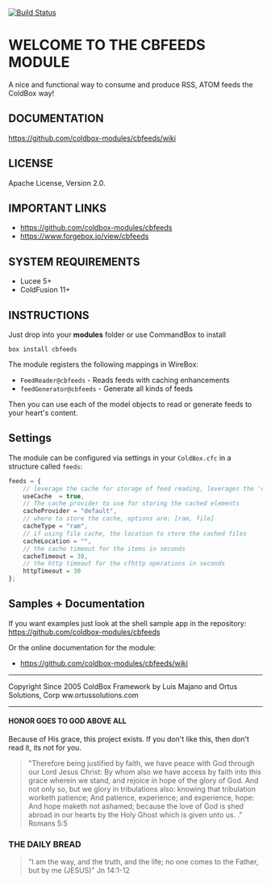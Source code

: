 [![Build Status](https://travis-ci.org/coldbox-modules/cbfeeds.svg?branch=development)](https://travis-ci.org/coldbox-modules/cbfeeds)

# WELCOME TO THE CBFEEDS MODULE

A nice and functional way to consume and produce RSS, ATOM feeds the ColdBox way!

## DOCUMENTATION

https://github.com/coldbox-modules/cbfeeds/wiki

## LICENSE

Apache License, Version 2.0.

## IMPORTANT LINKS

- https://github.com/coldbox-modules/cbfeeds
- https://www.forgebox.io/view/cbfeeds

## SYSTEM REQUIREMENTS

- Lucee 5+
- ColdFusion 11+

## INSTRUCTIONS

Just drop into your **modules** folder or use CommandBox to install

`box install cbfeeds`

The module registers the following mappings in WireBox:

* `FeedReader@cbfeeds` - Reads feeds with caching enhancements
* `feedGenerator@cbfeeds` - Generate all kinds of feeds

Then you can use each of the model objects to read or generate feeds to your heart's content.

## Settings

The module can be configured via settings in your `ColdBox.cfc` in a structure called `feeds`:

```js
feeds = {
    // leverage the cache for storage of feed reading, leverages the 'default' cache
    useCache  = true,
    // The cache provider to use for storing the cached elements
    cacheProvider = "default",
    // where to store the cache, options are: [ram, file]
    cacheType = "ram",
    // if using file cache, the location to store the cached files
    cacheLocation = "",
    // the cache timeout for the items in seconds
    cacheTimeout = 30,
    // the http timeout for the cfhttp operations in seconds
    httpTimeout = 30
};
```

## Samples + Documentation

If you want examples just look at the shell sample app in the repository:
https://github.com/coldbox-modules/cbfeeds

Or the online documentation for the module:

* https://github.com/coldbox-modules/cbfeeds/wiki


********************************************************************************
Copyright Since 2005 ColdBox Framework by Luis Majano and Ortus Solutions, Corp
ww.ortussolutions.com
********************************************************************************

#### HONOR GOES TO GOD ABOVE ALL

Because of His grace, this project exists. If you don't like this, then don't read it, its not for you.

>"Therefore being justified by faith, we have peace with God through our Lord Jesus Christ:
By whom also we have access by faith into this grace wherein we stand, and rejoice in hope of the glory of God.
And not only so, but we glory in tribulations also: knowing that tribulation worketh patience;
And patience, experience; and experience, hope:
And hope maketh not ashamed; because the love of God is shed abroad in our hearts by the 
Holy Ghost which is given unto us. ." Romans 5:5

### THE DAILY BREAD

> "I am the way, and the truth, and the life; no one comes to the Father, but by me (JESUS)" Jn 14:1-12
